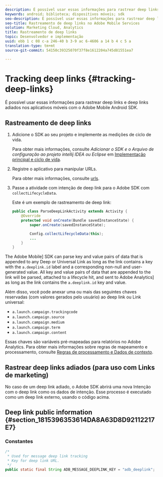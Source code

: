 ```yaml
---
description: É possível usar essas informações para rastrear deep links e deep links adiados nos aplicativos móveis com o Adobe Mobile Android SDK.
keywords: android; biblioteca; dispositivos móveis; sdk
seo-description: É possível usar essas informações para rastrear deep links e deep links adiados nos aplicativos móveis com o Adobe Mobile Android SDK.
seo-title: Rastreamento de deep links no Adobe Mobile Services
solution: Marketing Cloud, Analytics
title: Rastreamento de deep links
topic: Desenvolvedor e implementação
uuid: ebb 1 c 08 c-a 246-40 b 3-9 ac 6-4606 a 14 b 4 c 5 a
translation-type: tm+mt
source-git-commit: 54150c39325070f37f8e1612204a745d81551ea7

---
```



# Tracking deep links {#tracking-deep-links}

É possível usar essas informações para rastrear deep links e deep links adiados nos aplicativos móveis com o Adobe Mobile Android SDK.

## Rastreamento de deep links

1. Adicione o SDK ao seu projeto e implemente as medições de ciclo de vida.

   Para obter mais informações, consulte *Adicionar o SDK e o Arquivo de configuração ao projeto intellij IDEA ou Eclipse* em [Implementação principal e ciclo de vida](/help/android/getting-started/dev-qs.md).

1. Registre o aplicativo para manipular URLs.

   Para obter mais informações, consulte [urls](https://developer.android.com/training/basics/intents/filters.html).
1. Passe a atividade com intenção de deep link para o Adobe SDK com `collectLifecycleData`.

   Este é um exemplo de rastreamento de deep link:

   ```java
   public class ParseDeepLinkActivity extends Activity { 
       @Override 
       protected void onCreate(Bundle savedInstanceState) { 
           super.onCreate(savedInstanceState); 
   
           Config.collectLifecycleData(this); 
           ... 
       } 
   }
   ```

The Adobe Mobile] SDK can parse key and value pairs of data that is appended to any Deep or Universal Link as long as the link contains a key with the `a.deeplink.id` label and a corresponding non-null and user-generated value. All key and value pairs of data that are appended to the link will be parsed, attached to a lifecycle hit, and sent to Adobe Analytics] as long as the link contains the `a.deeplink.id` key and value.

Além disso, você pode anexar uma ou mais das seguintes chaves reservadas (com valores gerados pelo usuário) ao deep link ou Link universal:

* `a.launch.campaign.trackingcode`
* `a.launch.campaign.source`
* `a.launch.campaign.medium`
* `a.launch.campaign.term`
* `a.launch.campaign.content`

Essas chaves são variáveis pré-mapeadas para relatórios no Adobe Analytics. Para obter mais informações sobre regras de mapeamento e processamento, consulte [Regras de processamento e Dados de contexto](https://docs.adobe.com/content/help/en/analytics/admin/admin-tools/processing-rules/processing-rules.html).

## Rastrear deep links adiados (para uso com Links de marketing)

No caso de um deep link adiado, o Adobe SDK abrirá uma nova Intenção com o deep link como os dados de intenção. Esse processo é executado como um deep link externo, usando o código acima.

## Deep link public information {#section_1815396353614DA8A63D8D92112217E7}

### Constantes

```java
/* 
 * Used for message deep link tracking
 * Key for deep link URL. 
 */
public static final String ADB_MESSAGE_DEEPLINK_KEY = "adb_deeplink";
```

